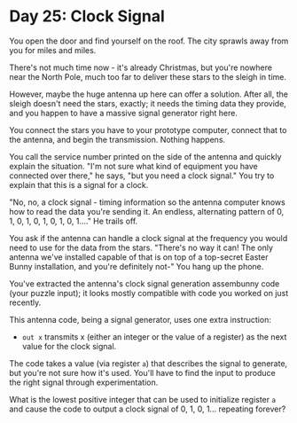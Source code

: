 # Day 25: Clock Signal

You open the door and find yourself on the roof.
The city sprawls away from you for miles and miles.

There's not much time now - it's already Christmas,
but you're nowhere near the North Pole,
much too far to deliver these stars to the sleigh in time.

However, maybe the huge antenna up here can offer a solution.
After all, the sleigh doesn't need the stars, exactly;
it needs the timing data they provide, and you happen to
have a massive signal generator right here.

You connect the stars you have to your prototype computer,
connect that to the antenna, and begin the transmission.
Nothing happens.

You call the service number printed on the side of the antenna
and quickly explain the situation. "I'm not sure what kind of
equipment you have connected over there," he says,
"but you need a clock signal."
You try to explain that this is a signal for a clock.

"No, no, a clock signal - timing information so the antenna computer
knows how to read the data you're sending it. An endless,
alternating pattern of 0, 1, 0, 1, 0, 1, 0, 1, 0, 1...." He trails off.

You ask if the antenna can handle a clock signal at the frequency
you would need to use for the data from the stars.
"There's no way it can! The only antenna we've installed capable
of that is on top of a top-secret Easter Bunny installation, and
you're definitely not-" You hang up the phone.

You've extracted the antenna's clock signal generation assembunny code
(your puzzle input); it looks mostly compatible with code you worked on just recently.

This antenna code, being a signal generator, uses one extra instruction:

- `out x` transmits x (either an integer or the value of a register) as
the next value for the clock signal.

The code takes a value (via register `a`) that describes the signal to generate,
but you're not sure how it's used.
You'll have to find the input to produce the right signal through experimentation.

What is the lowest positive integer that can be used to initialize register `a`
and cause the code to output a clock signal of 0, 1, 0, 1... repeating forever?
